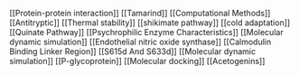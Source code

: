 [[Protein-protein interaction]]
[[Tamarind]]
[[Computational Methods]]
[[Antitryptic]]
[[Thermal stability]]
[[shikimate pathway]]
[[cold adaptation]]
[[Quinate Pathway]]
[[Psychrophilic Enzyme Characteristics]]
[[Molecular dynamic simulation]]
[[Endothelial nitric oxide synthase]]
[[Calmodulin Binding Linker Region]]
[[S615d And S633d]]
[[Molecular dynamic simulation]]
[[P-glycoprotein]]
[[Molecular docking]]
[[Acetogenins]]
